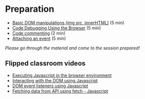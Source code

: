 # Preparation

- [Basic DOM manipulations (img src, innerHTML)](https://github.com/HackYourFuture/fundamentals/blob/master/fundamentals/DOM_manipulation.md) (5 min)
- [Code Debugging Using the Browser](https://javascript.info/debugging-chrome) (5 min)
- [Code commenting](https://github.com/HackYourFuture/fundamentals/blob/master/fundamentals/code_commenting.md) (2 min)
- [Attaching an event](https://www.w3schools.com/jsref/met_element_addeventlistener.asp) (5 min)

_Please go through the material and come to the session prepared!_

## Flipped classroom videos

- [Executing Javascript in the browser environment](https://youtu.be/k8PEyCe3vK0)
- [Interacting with the DOM using Javascript](https://youtu.be/YvHQIaKtOl8)
- [DOM event listeners using Javascript](https://youtu.be/DwzApTvTngI)
- [Fetching data from API using fetch - Javascript](https://youtu.be/pL_zEzunBKU)
